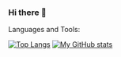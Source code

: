 ### Hi there 👋

Languages and Tools:

[![Top Langs](https://github-readme-stats.vercel.app/api/top-langs/?username=kalininskiy&langs_count=8&show_icons=true&theme=shades-of-purple)](https://github.com/anuraghazra/github-readme-stats) [![My GitHub stats](https://github-readme-stats.vercel.app/api?username=kalininskiy&hide=contribs,prs&show_icons=true&theme=shades-of-purple)](https://github.com/anuraghazra/github-readme-stats)


<!--
**kalininskiy/kalininskiy** is a ✨ _special_ ✨ repository because its `README.md` (this file) appears on your GitHub profile.

Here are some ideas to get you started:

- 🔭 I’m currently working on ...
- 🌱 I’m currently learning ...
- 👯 I’m looking to collaborate on ...
- 🤔 I’m looking for help with ...
- 💬 Ask me about ...
- 📫 How to reach me: ...
- 😄 Pronouns: ...
- ⚡ Fun fact: ...
-->

